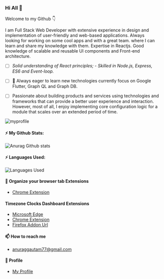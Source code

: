 ### Hi All 👋 

 Welcome to my Github :point_down:

I am Full Stack Web Developer with extensive experience in design and implementation of user-friendly and web-based applications. Always looking for working on some cool apps and with a great team. where I can learn and share my knowledge with them. Expertise in Reactjs. Good knowledge of scalable and reusable UI components and Front-end architecture.

- [ ] *Solid understanding of React principles; - Skilled in Node.js, Express, ES6 and Event-loop.*

- [ ] 🔭 Always eager to learn new technologies currently focus on Google Flutter, Graph QL and Graph DB.

- [ ] Passionate about building products and services using technologies and frameworks that can provide a better user experience and interaction.
However, most of all, I enjoy implementing core configuration logic for a module that scales over an extended period of time.



![myprofile](/myprofile.png)


#### ⚡ My Github Stats:
![Anurag Github stats](https://github-readme-stats.vercel.app/api?username=anuraggautam77&show_icons=true&theme=onedark) 

#### ⚡ Languages Used: 
![Languages Used](https://github-readme-stats.vercel.app/api/top-langs/?username=anuraggautam77&layout=compact)

#### 🔭 Organize your browser tab Extensions  
 -  [Chrome Extension](https://bit.ly/391jVrZ)
#### Timezone Clocks Dashboard Extensions
 -  [Microsoft Edge](https://microsoftedge.microsoft.com/addons/detail/timezone-clocks-dashboard/nahkomildeojakapedbpmigjcgjbfifm)
 -  [Chrome Extension](https://chrome.google.com/webstore/detail/timezone-clocks/fkbjcjdjjklgepfkbfoaghpakbkbmnak)
 -  [Firefox Addon Url](https://addons.mozilla.org/en-US/firefox/addon/timezone-clock-dashoard)

#### 📫 How to reach me
 - anuraggautam77@gmail.com
#### :man: Profile 
 -  [My Profile](http://anuraggautam77.github.io/)

<!--

Here are some ideas to get you started:

- 🔭 I’m currently working on ...
- 🌱 I’m currently learning ...
- 👯 I’m looking to collaborate on ...
- 🤔 I’m looking for help with ...
- 💬 Ask me about ...
- 📫 How to reach me: ...
- 😄 Pronouns: ... 👋
- ⚡ Fun fact: ...
 -->
